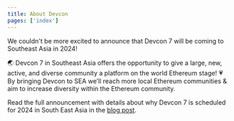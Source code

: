 ```yaml
---
title: About Devcon
pages: ['index']
---
```


We couldn't be more excited to announce that Devcon 7 will be coming to Southeast Asia in 2024!

🌏 Devcon 7 in Southeast Asia offers the opportunity to give a large, new, active, and diverse community a platform on the world Ethereum stage!
💗 By bringing Devcon to SEA we’ll reach more local Ethereum communities & aim to increase diversity within the Ethereum community.

Read the full announcement with details about why Devcon 7 is scheduled for 2024 in South East Asia in the [blog post](https://blog.ethereum.org/2023/02/28/devcon-7-update/).
